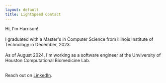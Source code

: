 ```yaml
---
layout: default
title: LightSpeed Contact
---
```

<!-- ![Harrison](/harrison_headshot.png) -->
<!-- ## About -->
Hi, I'm Harrison!
<br>
<br>
I graduated with a Master's in Computer Science from Illinois Institute of Technology in December, 2023. 
<br>
<br>
As of August 2024, I'm working as a software engineer at the Unviversity of Houston Computational Biomedicine Lab. 
<br>
<br>

Reach out on [LinkedIn](https://www.linkedin.com/in/jack-harrison-m-4280b9a5/).

<!-- ## Contact
Email me, [jackharrisonmohr[at]gmail.com](mailto:jackharrisonmohr@gmail.com). -->